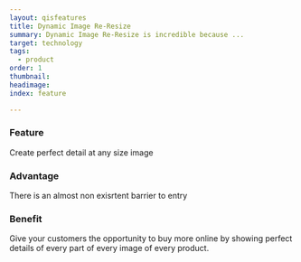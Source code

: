 ```yaml
---
layout: qisfeatures
title: Dynamic Image Re-Resize
summary: Dynamic Image Re-Resize is incredible because ...
target: technology
tags:
  - product
order: 1
thumbnail:
headimage:
index: feature

---
```


### Feature ###
Create perfect detail at any size image
### Advantage ###
There is an almost non exisrtent barrier to entry
### Benefit ###
Give your customers the opportunity to buy more online by showing perfect details of every part of every image of every product.
